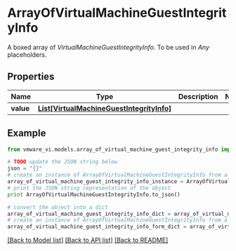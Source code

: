 # ArrayOfVirtualMachineGuestIntegrityInfo

A boxed array of *VirtualMachineGuestIntegrityInfo*. To be used in *Any* placeholders. 

## Properties
Name | Type | Description | Notes
------------ | ------------- | ------------- | -------------
**value** | [**List[VirtualMachineGuestIntegrityInfo]**](VirtualMachineGuestIntegrityInfo.md) |  | 

## Example

```python
from vmware_vi.models.array_of_virtual_machine_guest_integrity_info import ArrayOfVirtualMachineGuestIntegrityInfo

# TODO update the JSON string below
json = "{}"
# create an instance of ArrayOfVirtualMachineGuestIntegrityInfo from a JSON string
array_of_virtual_machine_guest_integrity_info_instance = ArrayOfVirtualMachineGuestIntegrityInfo.from_json(json)
# print the JSON string representation of the object
print ArrayOfVirtualMachineGuestIntegrityInfo.to_json()

# convert the object into a dict
array_of_virtual_machine_guest_integrity_info_dict = array_of_virtual_machine_guest_integrity_info_instance.to_dict()
# create an instance of ArrayOfVirtualMachineGuestIntegrityInfo from a dict
array_of_virtual_machine_guest_integrity_info_form_dict = array_of_virtual_machine_guest_integrity_info.from_dict(array_of_virtual_machine_guest_integrity_info_dict)
```
[[Back to Model list]](../README.md#documentation-for-models) [[Back to API list]](../README.md#documentation-for-api-endpoints) [[Back to README]](../README.md)


